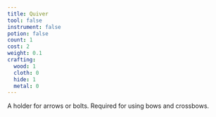 ```yaml
---
title: Quiver
tool: false
instrument: false
potion: false
count: 1
cost: 2
weight: 0.1
crafting:
  wood: 1
  cloth: 0
  hide: 1
  metal: 0
---
```


A holder for arrows or bolts. Required for using bows and crossbows.
